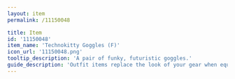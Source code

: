 ```yaml
---
layout: item
permalink: /11150048

title: Item
id: '11150048'
item_name: 'Technokitty Goggles (F)'
icon_url: '11150048.png'
tooltip_description: 'A pair of funky, futuristic goggles.'
guide_description: 'Outfit items replace the look of your gear when equipped.'
---
```


